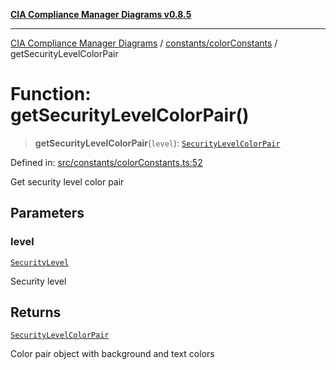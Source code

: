 [**CIA Compliance Manager Diagrams v0.8.5**](../../../README.md)

***

[CIA Compliance Manager Diagrams](../../../modules.md) / [constants/colorConstants](../README.md) / getSecurityLevelColorPair

# Function: getSecurityLevelColorPair()

> **getSecurityLevelColorPair**(`level`): [`SecurityLevelColorPair`](../interfaces/SecurityLevelColorPair.md)

Defined in: [src/constants/colorConstants.ts:52](https://github.com/Hack23/cia-compliance-manager/blob/3ae0301247f765ba03c8c0fe645db4718bb8af76/src/constants/colorConstants.ts#L52)

Get security level color pair

## Parameters

### level

[`SecurityLevel`](../../../types/cia/type-aliases/SecurityLevel.md)

Security level

## Returns

[`SecurityLevelColorPair`](../interfaces/SecurityLevelColorPair.md)

Color pair object with background and text colors
